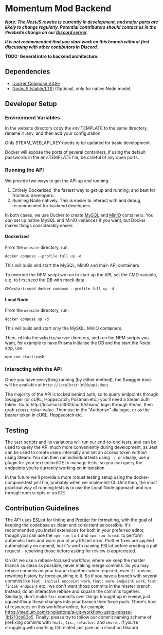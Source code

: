 # Momentum Mod Backend

_**Note: The NestJS rewrite is currently in development, and major parts are likely to change regularly.
Potential contributors should contact us in the #website change on our [Discord server](discord.gg/momentummod).**_

_**It is not recommended that you start work on this branch without first discussing with other contibutors in Discord.**_

**TODO: General intro to backend architecture.**

## Dependencies

-   [Docker Compose V3.8+](https://docs.docker.com/compose/install/)
-   [NodeJS (stable/LTS)](https://nodejs.org/en/download/) (Optional, only for native Node mode)

## Developer Setup

### Environment Variables

In the website directory copy the env.TEMPLATE to the same directory, rename it .env, and then add your configuration.

Only STEAM_WEB_API_KEY needs to be updated for basic development.

Docker will expose the ports of several containers, if using the default passwords in the env.TEMPLATE file, be careful
of any open ports.

### Running the API

We provide two ways to get the API up and running.

1. Entirely Dockerized, the fastest way to get up and running, and best for frontend developers.
2. Running Node natively. This is easier to interact with and debug, recommended for backend developers.

In both cases, we use Docker to create [MySQL](https://www.mysql.com/) and [MinIO](https://min.io/) containers. You _can_
set up native MySQL and MinIO instances if you want, but Docker makes things considerably easier.

#### Dockerized

From the `website` directory, run:

```
docker compose --profile full up -d
```

This will build and start the MySQL, MinIO and main API containers.

To override the NPM script we run to start up the API, set the CMD variable, e.g. to first seed the DB with mock data:

```
CMD=start:seed docker compose --profile full up -d
```

#### Local Node

From the `website` directory, run:

```
docker compose up -d
```

This will build and start only the MySQL, MinIO containers.

Then, `cd` into the `website/server` directory, and run the NPM scripts you want,
for example to have Prisma initialise the DB and the start the Node app, use

```
npm run start:push
```

### Interacting with the API

Once you have everything running (by either method), the Swagger docs will be available at
`http://localhost:3000/api-docs`.

The majority of the API is locked behind auth, so to query endpoints through Swagger (or cURL, Hoppscotch, Postman etc.)
you'll need a Steam auth token. Go to http://localhost:3000/auth/steam/, login through Steam, then grab `access_token`
value. Then use in the "Authorize" dialogue, or as the bearer token in cURL, Hoppscotch etc.

## Testing

The `test` scripts and its variations will run our end-to-end tests, and can be used to query the API much more
conveniently during development, as Jest can be used to create users internally and set an access token without using
Steam. You can then run individual tests using `-t`, or ideally, use a plugin for your text editor/IDE to manage tests,
so you can query the endpoints you're currently working on in isolation.

In the future we'll provide a more robust testing setup using the docker-compose.test.yml file, probably when we
implement CI. Until then, the most practical way of running tests is to use the Local Node approach and run through npm
scripts or an IDE.

## Contribution Guidelines

The API uses [ESLint](https://eslint.org/) for linting and [Prettier](https://prettier.io/) for formatting, with the
goal of keeping the codebase as clean and consistent as possible. It's recommended you install extensions for both in
your preferred editor, though you can use the `npm run lint` and `npm run format` to perform automatic fixes and warn
you of any ESLint error. Prettier fixes are applied automatically on commit, but it's worth running ESLint before
creating a pull request - resolving those before asking for review is appreciated.

On Git we use a rebase-focused workflow, where we keep the master branch as clean as possible, never making merge
commits. So you may rebase commits on your branch together when required, even if it means rewriting history by
force-pushing to it. So if you have a branch with several commits like `feat: initial endpoint work`,
`feat: more endpoint work`, `feat: finish endpoint` etc., we don't want those commits in the master branch. Instead,
do an interactive rebase and squash the commits together. Similarly, don't make `fix:` commits over things brought up
in review, just squash/fixup those changes into your branch then force push. There's tons of resources on this workflow
online, for example https://medium.com/singlestone/a-git-workflow-using-rebase-1b1210de83e5. Finally, please try to
follow our commit naming scheme of prefixing commits with `feat:`, `fix:`, `refactor:` and `chore:`. If you're
struggling with anything Git related just give us a shout on Discord.
